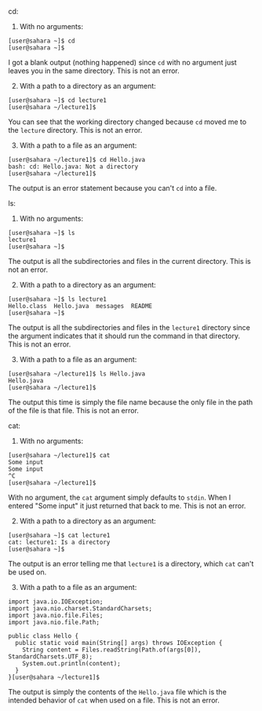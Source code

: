 cd:
1. With no arguments:
```
[user@sahara ~]$ cd
[user@sahara ~]$
```
I got a blank output (nothing happened) since `cd` with no argument just leaves you in the same directory. This is not an error.

2. With a path to a directory as an argument:
```
[user@sahara ~]$ cd lecture1
[user@sahara ~/lecture1]$
```
You can see that the working directory changed because `cd` moved me to the `lecture` directory. This is not an error.

3. With a path to a file as an argument:
```
[user@sahara ~/lecture1]$ cd Hello.java
bash: cd: Hello.java: Not a directory
[user@sahara ~/lecture1]$
```
The output is an error statement because you can't `cd` into a file.

ls:
1. With no arguments:
```
[user@sahara ~]$ ls
lecture1
[user@sahara ~]$
```
The output is all the subdirectories and files in the current directory. This is not an error.

2. With a path to a directory as an argument:
```
[user@sahara ~]$ ls lecture1
Hello.class  Hello.java  messages  README
[user@sahara ~]$
```
The output is all the subdirectories and files in the `lecture1` directory since the argument indicates that it should run the command in that directory. This is not an error.

3. With a path to a file as an argument:
```
[user@sahara ~/lecture1]$ ls Hello.java
Hello.java
[user@sahara ~/lecture1]$
```
The output this time is simply the file name because the only file in the path of the file is that file. This is not an error.

cat:
1. With no arguments:
```
[user@sahara ~/lecture1]$ cat
Some input
Some input
^C
[user@sahara ~/lecture1]$
```
With no argument, the `cat` argument simply defaults to `stdin`. When I entered "Some input" it just returned that back to me. This is not an error.

2. With a path to a directory as an argument:
```
[user@sahara ~]$ cat lecture1
cat: lecture1: Is a directory
[user@sahara ~]$ 
```
The output is an error telling me that `lecture1` is a directory, which `cat` can't be used on.

3. With a path to a file as an argument:
```[user@sahara ~/lecture1]$ cat Hello.java
import java.io.IOException;
import java.nio.charset.StandardCharsets;
import java.nio.file.Files;
import java.nio.file.Path;

public class Hello {
  public static void main(String[] args) throws IOException {
    String content = Files.readString(Path.of(args[0]), StandardCharsets.UTF_8);    
    System.out.println(content);
  }
}[user@sahara ~/lecture1]$
```
The output is simply the contents of the `Hello.java` file which is the intended behavior of `cat` when used on a file. This is not an error.
